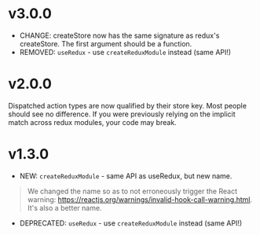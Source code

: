 # v3.0.0

* CHANGE: createStore now has the same signature as redux's createStore. The first argument should be a function.
* REMOVED: `useRedux` - use `createReduxModule` instead (same API!)

# v2.0.0

Dispatched action types are now qualified by their store key. Most people should see no difference. If you were previously relying on the implicit match across redux modules, your code may break.

# v1.3.0

* NEW: `createReduxModule` - same API as useRedux, but new name.

> We changed the name so as to not erroneously trigger the React warning: https://reactjs.org/warnings/invalid-hook-call-warning.html. It's also a better name.

* DEPRECATED: `useRedux` - use `createReduxModule` instead (same API!)
